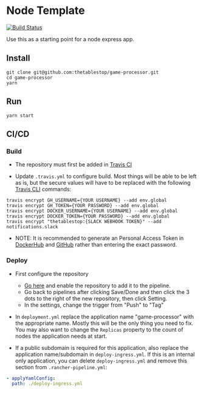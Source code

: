 # Node Template

[![Build Status](https://travis-ci.org/thetablestop/game-processor.svg?branch=master)](https://travis-ci.org/thetablestop/game-processor)

Use this as a starting point for a node express app.

## Install

```
git clone git@github.com:thetablestop/game-processor.git
cd game-processor
yarn
```

## Run

```
yarn start
```

## CI/CD

### Build

-   The repository must first be added in [Travis CI](https://travis-ci.org/organizations/thetablestop/repositories)

-   Update `.travis.yml` to configure build. Most things will be able to be left as is, but the secure values will have to be replaced with the following [Travis CLI](https://github.com/travis-ci/travis.rb) commands:

```
travis encrypt GH_USERNAME={YOUR USERNAME} --add env.global
travis encrypt GH_TOKEN={YOUR PASSWORD} --add env.global
travis encrypt DOCKER_USERNAME={YOUR USERNAME} --add env.global
travis encrypt DOCKER_TOKEN={YOUR PASSWORD} --add env.global
travis encrypt "thetablestop:{SLACK WEBHOOK TOKEN}" --add notifications.slack
```

-   NOTE: It is recommended to generate an Personal Access Token in [DockerHub](https://hub.docker.com/settings/security) and [GitHub](https://github.com/settings/tokens) rather than entering the exact password.

### Deploy

-   First configure the repository

    -   [Go here](https://thetablestop.com:4433/p/c-mrlxw:p-tl4z9/pipeline/repositories) and enable the repository to add it to the pipeline.
    -   Go back to pipelines after clicking Save/Done and then click the 3 dots to the right of the new repository, then click Setting.
    -   In the settings, change the trigger from "Push" to "Tag"

-   In `deployment.yml` replace the application name "game-processor" with the appropriate name. Mostly this will be the only thing you need to fix. You may also want to change the `Replicas` property to the count of nodes the application needs at start.

-   If a public subdomain is required for this application, also replace the application name/subdomain in `deploy-ingress.yml`. If this is an internal only application, you can delete `deploy-ingress.yml` and remove this section from `.rancher-pipeline.yml`:

```yml
- applyYamlConfig:
  path: ./deploy-ingress.yml
```
